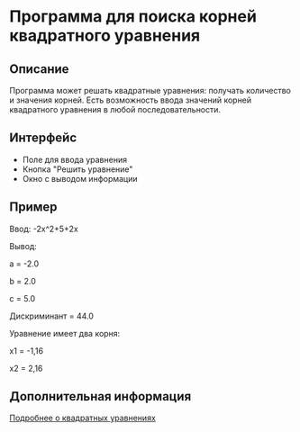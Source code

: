 # Программа для поиска корней квадратного уравнения
## Описание
Программа может решать квадратные уравнения: получать количество и значения корней. Есть возможность ввода значений корней квадратного уравнения в любой последовательности.
## Интерфейс
+ Поле для ввода уравнения
+ Кнопка "Решить уравнение"
+ Окно с выводом информации
## Пример
Ввод: -2x^2+5+2x

Вывод:
 
a = -2.0

b = 2.0

c = 5.0

Дискриминант = 44.0

Уравнение имеет два корня:

x1 = -1,16

x2 = 2,16

## Дополнительная информация
[Подробнее о квадратных уравнениях](https://ru.wikipedia.org/wiki/%D0%9A%D0%B2%D0%B0%D0%B4%D1%80%D0%B0%D1%82%D0%BD%D0%BE%D0%B5_%D1%83%D1%80%D0%B0%D0%B2%D0%BD%D0%B5%D0%BD%D0%B8%D0%B5)
